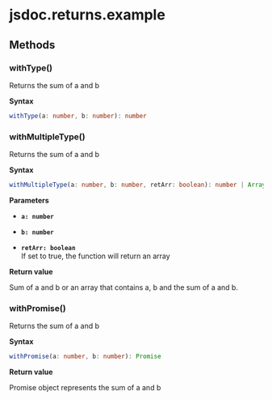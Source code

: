 # jsdoc.returns.example

## Methods

### withType()

Returns the sum of a and b

**Syntax**

```typescript
withType(a: number, b: number): number
```

### withMultipleType()

Returns the sum of a and b

**Syntax**

```typescript
withMultipleType(a: number, b: number, retArr: boolean): number | Array
```

**Parameters**

- **`a: number`**

- **`b: number`**

- **`retArr: boolean`**<br>
  If set to true, the function will return an array

**Return value**

Sum of a and b or an array that contains a, b and the sum of a and b.

### withPromise()

Returns the sum of a and b

**Syntax**

```typescript
withPromise(a: number, b: number): Promise
```

**Return value**

Promise object represents the sum of a and b
